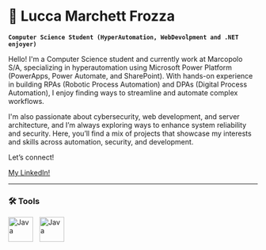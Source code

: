 # 🙂 Lucca Marchett Frozza

**`Computer Science Student (HyperAutomation, WebDevolpment and .NET enjoyer)`**

Hello! I'm a Computer Science student and currently work at Marcopolo S/A, specializing in hyperautomation using Microsoft Power Platform (PowerApps, Power Automate, and SharePoint). With hands-on experience in building RPAs (Robotic Process Automation) and DPAs (Digital Process Automation), I enjoy finding ways to streamline and automate complex workflows.

I'm also passionate about cybersecurity, web development, and server architecture, and I’m always exploring ways to enhance system reliability and security. Here, you’ll find a mix of projects that showcase my interests and skills across automation, security, and development.

Let’s connect!

<a href="https://linkedin.com/in/lucca-marchett-frozza-aa13a3289">My LinkedIn!<a/>

---

### 🛠️ Tools

<img align="left" alt="Java" width="50px" style="padding-right:10px;" src="https://cdn.jsdelivr.net/gh/devicons/devicon@latest/icons/powershell/powershell-original.svg"/>
<img align="left" alt="Java" width="50px" style="padding-right:10px;" src="https://cdn.jsdelivr.net/gh/devicons/devicon@latest/icons/python/python-original-wordmark.svg"/>

